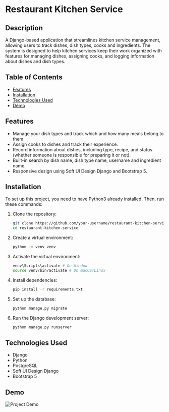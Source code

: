 # Restaurant Kitchen Service

## Description
A Django-based application that streamlines kitchen service management, 
allowing users to track dishes, dish types, cooks and ingredients.
The system is designed to help kitchen services keep their work organized with features for managing dishes,
assigning cooks, and logging information about dishes and dish types.
## Table of Contents
- [Features](#features)
- [Installation](#installation)
- [Technologies Used](#Technologies-Used)
- [Demo](#Demo)


## Features
- Manage your dish types and track which and how many meals belong to them.
- Assign cooks to dishes and track their experience.
- Record information about dishes, including type, recipe, and status (whether someone is responsible for preparing it or not).
- Built-in search by dish name, dish type name, username and ingredient name.
- Responsive design using Soft UI Design Django and Bootstrap 5.

## Installation
To set up this project, you need to have Python3 already installed. Then, run these commands:
1. Clone the repository:
   ```bash
   git clone https://github.com/your-username/restaurant-kitchen-service
   cd restaurant-kitchen-service
2. Create a virtual environment:
   ```bash
   python -m venv venv
3. Activate the virtual environment:
   ```bash
   venv\Scripts\activate # On Window
   source venv/bin/activate # On macOS/Linux
4. Install dependencies:
   ```bash
   pip install -r requirements.txt
5. Set up the database:
   ```bash
   python manage.py migrate
6. Run the Django development server:
   ```bash
   python manage.py runserver

## Technologies Used
- Django
- Python
- PostgreSQL
- Soft UI Design Django
- Bootstrap 5

## Demo
![Project Demo](https://github.com/onyevyerov/restaurant-kitchen-service/blob/develop/images/demo.png?raw=true)
